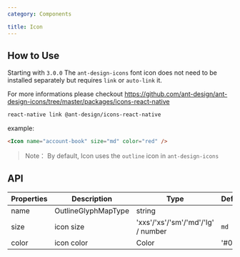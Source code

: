 ```yaml
---
category: Components

title: Icon
---
```


## How to Use

Starting with `3.0.0` The `ant-design-icons` font icon does not need to be installed separately but requires `link` or `auto-link` it.

For more informations please checkout
https://github.com/ant-design/ant-design-icons/tree/master/packages/icons-react-native

```bash
react-native link @ant-design/icons-react-native
```

example:

```html
<Icon name="account-book" size="md" color="red" />
```

> Note： By default, Icon uses the `outline` icon in `ant-design-icons`

## API

| Properties | Description         | Type                               | Default |
| ---------- | ------------------- | ---------------------------------- | ------- |
| name       | OutlineGlyphMapType | string                             |
| size       | icon size           | 'xxs'/'xs'/'sm'/'md'/'lg' / number | `md`    |
| color      | icon color          | Color                              | '#000'  |
